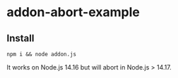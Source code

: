 # addon-abort-example

## Install

```
npm i && node addon.js
```

It works on Node.js 14.16 but will abort in Node.js > 14.17.
